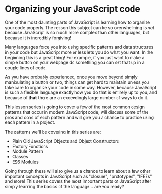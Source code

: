 # Organizing your JavaScript code

One of the most daunting parts of JavaScript is learning how to organize your code properly.  The reason this subject can be so overwhelming is _not_ because JavaScript is so much more complex than other languages, but because it is incredibly forgiving!  

Many languages force you into using specific patterns and data structures in your code but JavaScript more or less lets you do what you want.  In the beginning this is a great thing!  For example, if you just want to make a simple button on your webpage do something you can set that up in a couple lines of code.

As you have probably experienced, once you move beyond simply manipulating a button or two, things can get hard to maintain unless you take care to organize your code in some way.  However, because JavaScript is such a flexible language exactly how you do that is entirely up to you, and because of __that__ there are an exceedingly large number of ways to do it.  

This lesson series is going to cover a few of the most common design patterns that occur in modern JavaScript code, will discuss some of the pros and cons of each pattern and will give you a chance to practice using each pattern in a project. 

The patterns we'll be covering in this series are:

- Plain Old JavaScript Objects and Object Constructors
- Factory Functions
- Module Pattern
- Classes
- ES6 Modules

Going through these will also give us a chance to learn about a few other important concepts in JavaScript such as "closure", "prototypes", "IFEEs" and more!  This series covers the most important parts of JavaScript after simply learning the basics of the language... are you ready?